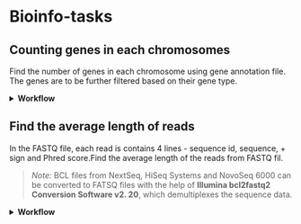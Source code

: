 # Bioinfo-tasks

## Counting genes in each chromosomes
Find the number of genes in each chromosome using gene annotation file. The genes are to be further filtered based on their gene type.
<details>
<summary><strong> Workflow </summary></strong>

### Download gene annotation file
The gene annotation file cam be found in GENECODE website. The corresponding GFF/GTF file can be downloaded and uncompressed through:

```
wget https://ftp.ebi.ac.uk/pub/databases/gencode/Gencode_human/release_49/gencode.v49.annotation.gtf.gz
gunzip gencode.v49.annotation.gtf.gz
```

### Check the file details
The content of the file can be assessed (first 10 lines):

```
head -n 10 gencode.v49.annotation.gtf

##description: evidence-based annotation of the human genome (GRCh38), version 49 (Ensembl 115)
##provider: GENCODE
##contact: gencode-help@ebi.ac.uk
##format: gtf
##date: 2025-07-08
chr1    HAVANA  gene    11121   24894   .       +       .       gene_id "ENSG00000290825.2"; gene_type "lncRNA"; gene_name "DDX11L16"; level 2; tag "overlaps_pseudogene";
```

From this column 1 represent the **chromosome number** and column 3 represent the **feature** information.
> **Note:** The gene annotation file can also be downloaded via NCBI website, but the content arrangement would be different

## Counting genes
From the gene annotation file, we filter from chromosome 17 from column 1 and for gene from column 3 features using the `awk` command. The filtered info is then stored to an output file "chr17_gene.gtf" :

```
awk '$1 == "chr17" && $3 == "gene"' gencode.v49.annotation.gtf > chr17_gene.gtf
```

The filtered files contain only genes in chromosome 17 and gene number can be found by counting lines in the file

```
wc -l < "chr17_gene.gtf"
```

The number of genes was found to be 3780 genes. This includes protein-coding genes, lncRNA, pseudo genes and other functional categories. Therefore, we can further filter gene type-wise:

```
awk '$1 == "chr17" && $3 == "gene" && $0 ~ /gene_type "protein_coding"/' gencode.v49.annotation.gtf > chr17_genetype.gtf

wc -l < "chr17_genetype.gtf"

1187
```
## Consolidated script
A bash script with input as gtf file, chromosome and type(optional) can be found at [`scripts/gene_counts.sh`](scripts/gene_counts.sh)

### Gene count for chromosome 17
```
./gene_count.sh -gtf "gencode.v49.annotation.gtf" -chr "chr17"
```

### Protein-coding gene counts in chromosome 17
```
/gene_count.sh -gtf "gencode.v49.annotation.gtf" -chr "chr17" -type "protein_coding"
```
</details>

## Find the average length of reads
In the FASTQ file, each read is contains 4 lines - sequence id, sequence, + sign and Phred score.Find the average length of the reads from FASTQ fil.
> *Note:* BCL files from NextSeq, HiSeq Systems and NovoSeq 6000 can be converted to FATSQ files with the help of **Illumina bcl2fastq2 Conversion Software v2. 20**, which demultiplexes the sequence data.
<details>
<summary><strong> Workflow </summary></strong>

### Length of sequence per read
The sequence are at every 2nd line for each read. Therefore is order to find the length of the sequence per read:

```
awk 'NR%4==2 { print length($0) }' < example.fastq
```

### Total length of sequence in whole file
The `awk` iterates through each lines and add the value to the `total` variable of each line.

```
awk 'NR%4==2 { total+= length($0) } END {print total}' < example.fastq
```

### Counting the number of reads
Since it reads is contained in 4 lines, the total lines/ 4 would give us the no. of reads

```
echo $(($(wc -l < example.fastq)/4))
```
## Consolidated script

```
total_read=$(($(wc -l < example.fastq) / 4))
echo $(awk -v n="$total_read" 'NR%4==2 { total += length($0) } END { print total / n }' < example.fastq)
```
## Alternative
The `++` command is an increment operator which increases the value by 1 for each read processed and stored in `read` variable

```
awk 'NR%4==2 { total+= length($0); read++ } END { print total/read }' example.fastq
```

> *Note:* `awk` initialises variable to zero by default

</details>
